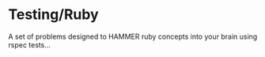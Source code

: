 Testing/Ruby 
==========
A set of problems designed to HAMMER ruby concepts into your brain using rspec tests...
